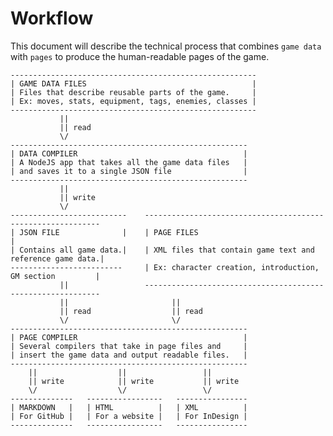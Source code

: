 # Workflow
This document will describe the technical process that combines `game data` with `pages` to produce the human-readable pages of the game.

    -------------------------------------------------------
    | GAME DATA FILES                                     |
    | Files that describe reusable parts of the game.     |
    | Ex: moves, stats, equipment, tags, enemies, classes |
    -------------------------------------------------------
               ||
               || read
               \/
    -----------------------------------------------------
    | DATA COMPILER                                     |
    | A NodeJS app that takes all the game data files   |
    | and saves it to a single JSON file                |
    -----------------------------------------------------         
               ||
               || write               
               \/                      
    --------------------------    ------------------------------------------------------------
    | JSON FILE              |    | PAGE FILES                                               |
    | Contains all game data.|    | XML files that contain game text and reference game data.|
    -------------------------     | Ex: character creation, introduction, GM section         |
               ||                 ------------------------------------------------------------
               ||                       ||
               || read                  || read
               \/                       \/
    -----------------------------------------------------
    | PAGE COMPILER                                     |
    | Several compilers that take in page files and     |
    | insert the game data and output readable files.   |
    -----------------------------------------------------
        ||                  ||                 ||
        || write            || write           || write
        \/                  \/                 \/
    --------------   -----------------   ----------------
    | MARKDOWN   |   | HTML          |   | XML          |
    | For GitHub |   | For a website |   | For InDesign |
    --------------   -----------------   ----------------
    
